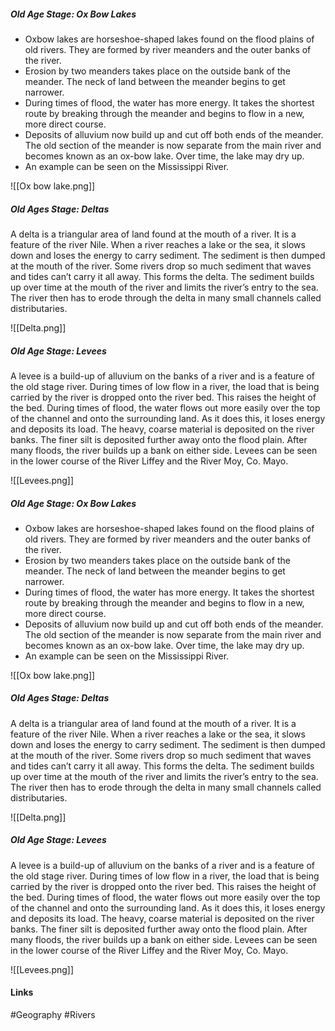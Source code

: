 ##### Old Age Stage: Ox Bow Lakes
- Oxbow lakes are horseshoe-shaped lakes found on the flood plains of old rivers. They are formed by river meanders and the outer banks of the river. 
- Erosion by two meanders takes place on the outside bank of the meander. The neck of land between the meander begins to get narrower.
- During times of flood, the water has more energy. It takes the shortest route by breaking through the meander and begins to flow in a new, more direct course. 
- Deposits of alluvium now build up and cut off both ends of the meander. The old section of the meander is now separate from the main river and becomes known as an ox-bow lake. Over time, the lake may dry up.
- An example can be seen on the Mississippi River.

![[Ox bow lake.png]]

##### Old Ages Stage: Deltas
A delta is a triangular area of land found at the mouth of a river. It is a feature of the river Nile.
When a river reaches a lake or the sea, it slows down and loses the energy to carry sediment. 
The sediment is then dumped at the mouth of the river. Some rivers drop so much sediment that waves and tides can’t carry it all away. This forms the delta. 
The sediment builds up over time at the mouth of the river and limits the river’s entry to the sea. The river then has to erode through the delta in many small channels called distributaries.

![[Delta.png]]

##### Old Age Stage: Levees
A levee is a build-up of alluvium on the banks of a river and is a feature of the old stage river. 
During times of low flow in a river, the load that is being carried by the river is dropped onto the river bed. This raises the height of the bed.
During times of flood, the water flows out more easily over the top of the channel and onto the surrounding land. As it does this, it loses energy and deposits its load.
The heavy, coarse material is deposited on the river banks. The finer silt is deposited further away onto the flood plain.
After many floods, the river builds up a bank on either side.
Levees can be seen in the lower course of the River Liffey and the River Moy, Co. Mayo.

![[Levees.png]]
##### Old Age Stage: Ox Bow Lakes
- Oxbow lakes are horseshoe-shaped lakes found on the flood plains of old rivers. They are formed by river meanders and the outer banks of the river. 
- Erosion by two meanders takes place on the outside bank of the meander. The neck of land between the meander begins to get narrower.
- During times of flood, the water has more energy. It takes the shortest route by breaking through the meander and begins to flow in a new, more direct course. 
- Deposits of alluvium now build up and cut off both ends of the meander. The old section of the meander is now separate from the main river and becomes known as an ox-bow lake. Over time, the lake may dry up.
- An example can be seen on the Mississippi River.

![[Ox bow lake.png]]

##### Old Ages Stage: Deltas
A delta is a triangular area of land found at the mouth of a river. It is a feature of the river Nile.
When a river reaches a lake or the sea, it slows down and loses the energy to carry sediment. 
The sediment is then dumped at the mouth of the river. Some rivers drop so much sediment that waves and tides can’t carry it all away. This forms the delta. 
The sediment builds up over time at the mouth of the river and limits the river’s entry to the sea. The river then has to erode through the delta in many small channels called distributaries.

![[Delta.png]]

##### Old Age Stage: Levees
A levee is a build-up of alluvium on the banks of a river and is a feature of the old stage river. 
During times of low flow in a river, the load that is being carried by the river is dropped onto the river bed. This raises the height of the bed.
During times of flood, the water flows out more easily over the top of the channel and onto the surrounding land. As it does this, it loses energy and deposits its load.
The heavy, coarse material is deposited on the river banks. The finer silt is deposited further away onto the flood plain.
After many floods, the river builds up a bank on either side.
Levees can be seen in the lower course of the River Liffey and the River Moy, Co. Mayo.

![[Levees.png]]

#### Links
#Geography #Rivers 